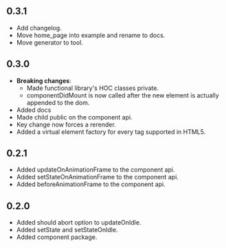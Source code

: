 ## 0.3.1

* Add changelog.
* Move home_page into example and rename to docs.
* Move generator to tool.

## 0.3.0

* **Breaking changes**:
  * Made functional library's HOC classes private.
  * componentDidMount is now called after the new element is actually appended to the dom.
* Added docs
* Made child public on the component api.
* Key change now forces a rerender.
* Added a virtual element factory for every tag supported in HTML5.

## 0.2.1

* Added updateOnAnimationFrame to the component api.
* Added setStateOnAnimationFrame to the component api.
* Added beforeAnimationFrame to the component api.

## 0.2.0

* Added should abort option to updateOnIdle.
* Added setState and setStateOnIdle.
* Added component package.